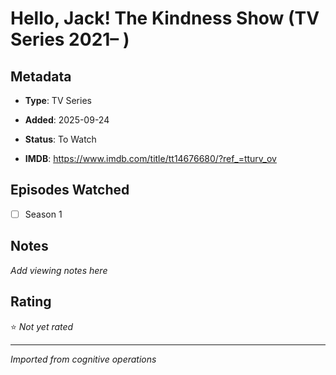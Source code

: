 # Hello, Jack! The Kindness Show (TV Series 2021– )

## Metadata
- **Type**: TV Series
- **Added**: 2025-09-24

- **Status**: To Watch
- **IMDB**: https://www.imdb.com/title/tt14676680/?ref_=tturv_ov

## Episodes Watched
- [ ] Season 1

## Notes
*Add viewing notes here*

## Rating
⭐ *Not yet rated*

---
*Imported from cognitive operations*
